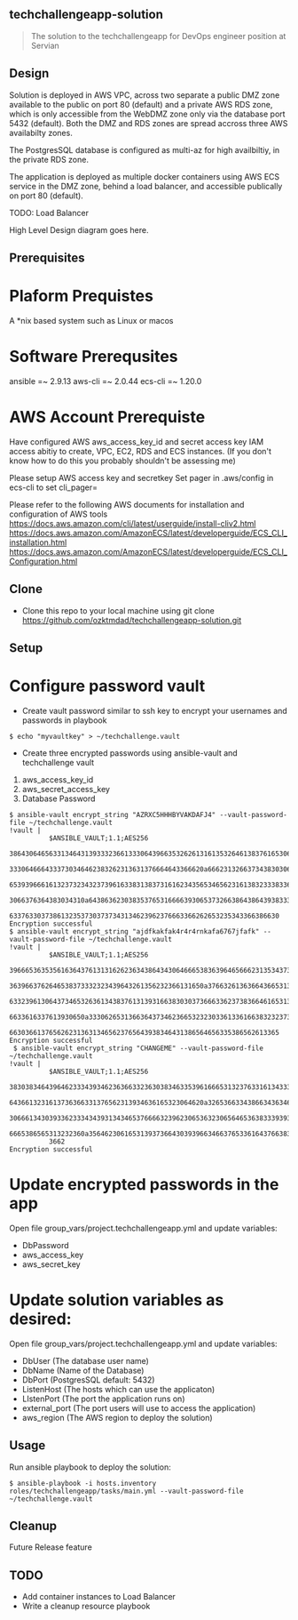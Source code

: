 ## techchallengeapp-solution

> The solution to the techchallengeapp for DevOps engineer position at Servian

## Design

Solution is deployed in AWS VPC, across two separate a public DMZ zone available to the public on port 80 (default) and a private AWS RDS zone, which is only accessible from the WebDMZ zone only via the database port 5432 (default). Both the DMZ and RDS zones are spread accross three AWS availabilty zones.  

The PostgresSQL database is configured as multi-az for high availbiltiy, in the private RDS zone.

The application is deployed as multiple docker containers using AWS ECS service in the DMZ zone, behind a load balancer, and accessible publically on port 80 (default).

TODO: Load Balancer 

High Level Design diagram goes here.

## Prerequisites

# Plaform Prequistes
A *nix based system such as Linux or macos

# Software Prerequsites
ansible =~ 2.9.13
aws-cli =~ 2.0.44
ecs-cli =~ 1.20.0

# AWS Account Prerequiste 
Have configured AWS aws_access_key_id and secret access key IAM access abitiy to create, VPC, EC2, RDS and ECS instances.  (If you don't know how to do this you probably shouldn't be assessing me)

Please setup AWS access key and secretkey
Set pager in .aws/config in ecs-cli to
set cli_pager= 

Please refer to the following AWS documents for installation and configuration of AWS tools
https://docs.aws.amazon.com/cli/latest/userguide/install-cliv2.html
https://docs.aws.amazon.com/AmazonECS/latest/developerguide/ECS_CLI_installation.html
https://docs.aws.amazon.com/AmazonECS/latest/developerguide/ECS_CLI_Configuration.html

## Clone
- Clone this repo to your local machine using 
git clone https://github.com/ozktmdad/techchallengeapp-solution.git

## Setup

# Configure password vault

- Create vault password similar to ssh key to encrypt your usernames and passwords in playbook
```shell
$ echo "myvaultkey" > ~/techchallenge.vault
```
- Create three encrypted passwords using ansible-vault and techchallenge vault
1. aws_access_key_id
2. aws_secret_access_key
3. Database Password
```shell
$ ansible-vault encrypt_string "AZRXC5HHHBYVAKDAFJ4" --vault-password-file ~/techchallenge.vault
!vault |
          $ANSIBLE_VAULT;1.1;AES256
          38643064656331346431393332366133306439663532626131613532646138376165306431633937
          3330646664333730346462383262313631376664643366620a666231326637343830306532303531
          65393966616132373234323739616338313837316162343565346562316138323338336234353062
          3066376364383034310a643863623038353765316666393065373266386438643938333061313331
          63376330373861323537303737343134623962376663366262653235343366386630
Encryption successful
$ ansible-vault encrypt_string "ajdfkakfak4r4r4rnkafa6767jfafk" --vault-password-file ~/techchallenge.vault
!vault |
          $ANSIBLE_VAULT;1.1;AES256
          39666536353561636437613131626236343864343064666538363964656662313534373761366461
          3639663762646538373332323439643261356232366131650a376632613636643665313737636162
          63323961306437346532636134383761313931663830303736663362373836646165313736616361
          6633616337613930650a333062653136636437346236653232303361336166383232373831356662
          66303661376562623136313465623765643938346431386564656335386562613365
Encryption successful
 $ ansible-vault encrypt_string "CHANGEME" --vault-password-file ~/techchallenge.vault
!vault |
          $ANSIBLE_VAULT;1.1;AES256
          38303834643964623334393462363663323630383463353961666531323763316134333661663836
          6436613231613736366331376562313934636165323064620a326536633438663436346633626236
          30666134303933623334343931343465376666323962306536323065646536383339393538323664
          6665386565313232360a356462306165313937366430393966346637653361643766383232353538
          3662
Encryption successful
```
# Update encrypted passwords in the app

Open file group_vars/project.techchallengeapp.yml and update variables:
- DbPassword
- aws_access_key
- aws_secret_key

# Update solution variables as desired:

Open file group_vars/project.techchallengeapp.yml and update variables:
- DbUser  (The database user name)
- DbName  (Name of the Database)
- DbPort  (PostgresSQL default: 5432)
- ListenHost (The hosts which can use the applicaton)
- LIstenPort (The port the application runs on)
- external_port (The port users will use to access the application)
- aws_region (The AWS region to deploy the solution)

## Usage

Run ansible playbook to deploy the solution:
```shell
$ ansible-playbook -i hosts.inventory roles/techchallengeapp/tasks/main.yml --vault-password-file ~/techchallenge.vault
```

## Cleanup
Future Release feature

## TODO
- Add container instances to Load Balancer
- Write a cleanup resource playbook